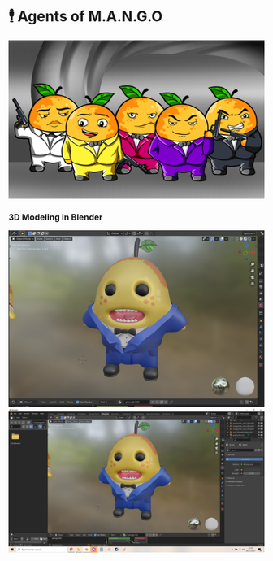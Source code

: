 # 🕴 Agents of M.A.N.G.O

![](<../../../.gitbook/assets/image (9) (1) (1) (1) (1) (1).png>)

### 3D Modeling in Blender

![](<../../../.gitbook/assets/image (19) (1).png>)![](<../../../.gitbook/assets/image (16).png>)
